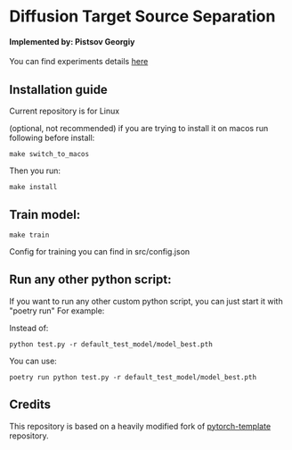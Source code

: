 # Diffusion Target Source Separation

#### Implemented by: Pistsov Georgiy

You can find experiments details [here](https://wandb.ai/goshanice/diffusion_tss_project/overview?workspace=user-goshanice)

## Installation guide

Current repository is for Linux

(optional, not recommended) if you are trying to install it on macos run following before install:
```shell
make switch_to_macos
```

Then you run:

```shell
make install
```

## Train model:

```shell
make train
```
Config for training you can find in src/config.json


## Run any other python script:

If you want to run any other custom python script, you can just start it with "poetry run"
For example:

Instead of:

```shell
python test.py -r default_test_model/model_best.pth
```

You can use:

```shell
poetry run python test.py -r default_test_model/model_best.pth
```

## Credits

This repository is based on a heavily modified fork
of [pytorch-template](https://github.com/victoresque/pytorch-template) repository.